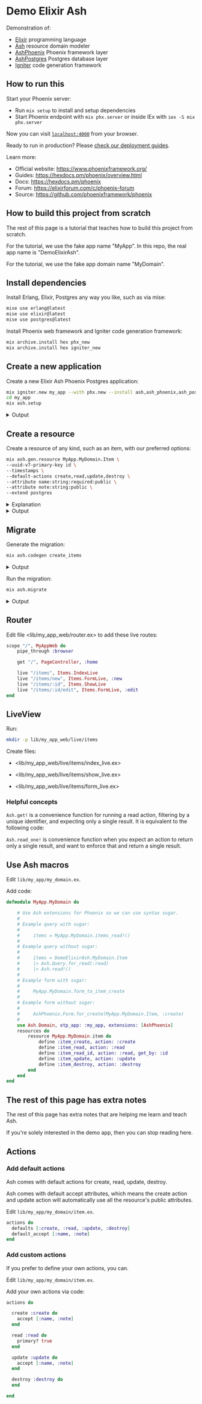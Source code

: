# Demo Elixir Ash

Demonstration of:

- [Elixir](https://?) programming language
- [Ash](https://hexdocs.pm/ash/) resource domain modeler
- [AshPhoenix](https://hexdocs.pm/ash_phoenix/) Phoenix framework layer
- [AshPostgres](https://hexdocs.pm/ash_postgres/) Postgres database layer
- [Igniter](https://hexdocs.pm/igniter/) code generation framework

## How to run this

Start your Phoenix server:

* Run `mix setup` to install and setup dependencies
* Start Phoenix endpoint with `mix phx.server` or inside IEx with `iex -S mix phx.server`

Now you can visit [`localhost:4000`](http://localhost:4000) from your browser.

Ready to run in production? Please [check our deployment guides](https://hexdocs.pm/phoenix/deployment.html).

Learn more:

* Official website: https://www.phoenixframework.org/
* Guides: https://hexdocs.pm/phoenix/overview.html
* Docs: https://hexdocs.pm/phoenix
* Forum: https://elixirforum.com/c/phoenix-forum
* Source: https://github.com/phoenixframework/phoenix

## How to build this project from scratch

The rest of this page is a tutorial that teaches how to build this project from scratch.

For the tutorial, we use the fake app name "MyApp". In this repo, the real app name is "DemoElixirAsh".

For the tutorial, we use the fake app domain name "MyDomain".

## Install dependencies

Install Erlang, Elixir, Postgres any way you like, such as via mise:

```sh
mise use erlang@latest 
mise use elixir@latest 
mise use postgres@latest
```

Install Phoenix web framework and Igniter code generation framework:

```sh
mix archive.install hex phx_new
mix archive.install hex igniter_new
```

## Create a new application

Create a new Elixir Ash Phoenix Postgres application:

```sh
mix igniter.new my_app --with phx.new --install ash,ash_phoenix,ash_postgres
cd my_app
mix ash.setup
```

<details>
  <summary>Output</summary>

```stdout
Getting extensions in current project...
Running setup for AshPostgres.DataLayer...
The database for DemoElixirAsh.Repo has been created

17:43:40.851 [info] == Running 20250907154907 DemoElixirAsh.Repo.Migrations.InitializeExtensions1.up/0 forward

17:43:40.853 [info] execute "CREATE OR REPLACE FUNCTION ash_elixir_or(left BOOLEAN, in right ANYCOMPATIBLE, out f1 ANYCOMPATIBLE)\nAS $$ SELECT COALESCE(NULLIF($1, FALSE), $2) $$\nLANGUAGE SQL\nSET search_path = ''\nIMMUTABLE;\n"

17:43:40.853 [info] execute "CREATE OR REPLACE FUNCTION ash_elixir_or(left ANYCOMPATIBLE, in right ANYCOMPATIBLE, out f1 ANYCOMPATIBLE)\nAS $$ SELECT COALESCE($1, $2) $$\nLANGUAGE SQL\nSET search_path = ''\nIMMUTABLE;\n"

17:43:40.854 [info] execute "CREATE OR REPLACE FUNCTION ash_elixir_and(left BOOLEAN, in right ANYCOMPATIBLE, out f1 ANYCOMPATIBLE) AS $$\n  SELECT CASE\n    WHEN $1 IS TRUE THEN $2\n    ELSE $1\n  END $$\nLANGUAGE SQL\nSET search_path = ''\nIMMUTABLE;\n"

17:43:40.854 [info] execute "CREATE OR REPLACE FUNCTION ash_elixir_and(left ANYCOMPATIBLE, in right ANYCOMPATIBLE, out f1 ANYCOMPATIBLE) AS $$\n  SELECT CASE\n    WHEN $1 IS NOT NULL THEN $2\n    ELSE $1\n  END $$\nLANGUAGE SQL\nSET search_path = ''\nIMMUTABLE;\n"

17:43:40.854 [info] execute "CREATE OR REPLACE FUNCTION ash_trim_whitespace(arr text[])\nRETURNS text[] AS $$\nDECLARE\n    start_index INT = 1;\n    end_index INT = array_length(arr, 1);\nBEGIN\n    WHILE start_index <= end_index AND arr[start_index] = '' LOOP\n        start_index := start_index + 1;\n    END LOOP;\n\n    WHILE end_index >= start_index AND arr[end_index] = '' LOOP\n        end_index := end_index - 1;\n    END LOOP;\n\n    IF start_index > end_index THEN\n        RETURN ARRAY[]::text[];\n    ELSE\n        RETURN arr[start_index : end_index];\n    END IF;\nEND; $$\nLANGUAGE plpgsql\nSET search_path = ''\nIMMUTABLE;\n"

17:43:40.878 [info] execute "CREATE OR REPLACE FUNCTION ash_raise_error(json_data jsonb)\nRETURNS BOOLEAN AS $$\nBEGIN\n    -- Raise an error with the provided JSON data.\n    -- The JSON object is converted to text for inclusion in the error message.\n    RAISE EXCEPTION 'ash_error: %', json_data::text;\n    RETURN NULL;\nEND;\n$$ LANGUAGE plpgsql\nSTABLE\nSET search_path = '';\n"

17:43:40.878 [info] execute "CREATE OR REPLACE FUNCTION ash_raise_error(json_data jsonb, type_signal ANYCOMPATIBLE)\nRETURNS ANYCOMPATIBLE AS $$\nBEGIN\n    -- Raise an error with the provided JSON data.\n    -- The JSON object is converted to text for inclusion in the error message.\n    RAISE EXCEPTION 'ash_error: %', json_data::text;\n    RETURN NULL;\nEND;\n$$ LANGUAGE plpgsql\nSTABLE\nSET search_path = '';\n"

17:43:40.878 [info] execute "CREATE OR REPLACE FUNCTION uuid_generate_v7()\nRETURNS UUID\nAS $$\nDECLARE\n  timestamp    TIMESTAMPTZ;\n  microseconds INT;\nBEGIN\n  timestamp    = clock_timestamp();\n  microseconds = (cast(extract(microseconds FROM timestamp)::INT - (floor(extract(milliseconds FROM timestamp))::INT * 1000) AS DOUBLE PRECISION) * 4.096)::INT;\n\n  RETURN encode(\n    set_byte(\n      set_byte(\n        overlay(uuid_send(gen_random_uuid()) placing substring(int8send(floor(extract(epoch FROM timestamp) * 1000)::BIGINT) FROM 3) FROM 1 FOR 6\n      ),\n      6, (b'0111' || (microseconds >> 8)::bit(4))::bit(8)::int\n    ),\n    7, microseconds::bit(8)::int\n  ),\n  'hex')::UUID;\nEND\n$$\nLANGUAGE PLPGSQL\nSET search_path = ''\nVOLATILE;\n"

17:43:40.879 [info] execute "CREATE OR REPLACE FUNCTION timestamp_from_uuid_v7(_uuid uuid)\nRETURNS TIMESTAMP WITHOUT TIME ZONE\nAS $$\n  SELECT to_timestamp(('x0000' || substr(_uuid::TEXT, 1, 8) || substr(_uuid::TEXT, 10, 4))::BIT(64)::BIGINT::NUMERIC / 1000);\n$$\nLANGUAGE SQL\nSET search_path = ''\nIMMUTABLE PARALLEL SAFE STRICT;\n"

17:43:40.880 [info] == Migrated 20250907154907 in 0.0s
```

</details>

## Create a resource

Create a resource of any kind, such as an item, with our preferred options:

```sh
mix ash.gen.resource MyApp.MyDomain.Item \
--uuid-v7-primary-key id \
--timestamps \
--default-actions create,read,update,destroy \
--attribute name:string:required:public \
--attribute note:string:public \
--extend postgres
```

<details>
  <summary>Explanation</summary>

- `--uuid-v7-primary-key` - Add a UUIDv7 primary key with the given name. 

  - Example: `--uuid-v7-primary-key id`

- `--timestamps` - Add timestamps as attributes `inserted_at` and `updated_at`.

- `--default-actions` - A comma-separated list of default action types to add. The create and update actions accept the public attributes being added.
  
  - Example: `--default-actions create,read,update,destroy`. 

- `--extend` - A comma -eparated list of modules or builtins with which to extend the resource. 

  - Example: `--extend postgres,graphql,Some.Extension`

</details>

<details>
  <summary>Output</summary>

Update: <config/config.exs>

```stdout
       ...|
 46  46   |config :my_app,
 47  47   |  ecto_repos: [MyApp.Repo],
 48     - |  generators: [timestamp_type: :utc_datetime]
     48 + |  generators: [timestamp_type: :utc_datetime],
     49 + |  ash_domains: [MyApp.MyDomain]
 49  50   |
 50  51   |# Configures the endpoint
       ...|
```

Create: <lib/my_app/my_domain.ex>

```elixir
defmodule MyApp.MyDomain do
  use Ash.Domain,
    otp_app: :my_app

  resources do
    resource MyApp.MyDomain.Item
  end
end
```

Create: <lib/my_app/my_domain/item.ex>

```elixir
defmodule DemoElixirAsh.MyDomain.Item do
  use Ash.Resource,
    otp_app: :demo_elixir_ash,
    domain: DemoElixirAsh.MyDomain,
    data_layer: AshPostgres.DataLayer

  postgres do
    table "items"
    repo DemoElixirAsh.Repo
  end

  actions do
    defaults [:read, :destroy, create: [:name, :note], update: [:name, :note]]
  end

  attributes do
    uuid_v7_primary_key :id

    attribute :name, :string do
      allow_nil? false
      public? true
    end

    attribute :note, :string do
      public? true
    end

    timestamps()
  end
end
```

</details>

## Migrate

Generate the migration:

```sh
mix ash.codegen create_items
```

<details>
  <summary>Output</summary>

```stdout
Compiling 17 files (.ex)
Generated demo_elixir_ash app
Getting extensions in current project...
Running codegen for AshPostgres.DataLayer...
* creating priv/repo/migrations/20250907164015_create_items.exs
* creating priv/resource_snapshots/repo/items/20250907164015.json
```

</details>

Run the migration:

```sh
mix ash.migrate
```

<details>
  <summary>Output</summary>

```stdout
17:43:40.904 [info] == Running 20250907164015 DemoElixirAsh.Repo.Migrations.CreateItems.up/0 forward

17:43:40.904 [info] create table items

17:43:40.916 [info] == Migrated 20250907164015 in 0.0s
```

</details>

## Router

Edit file <lib/my_app_web/router.ex> to add these live routes:

```elixir
scope "/", MyAppWeb do
    pipe_through :browser

    get "/", PageController, :home

    live "/items", Items.IndexLive
    live "/items/new", Items.FormLive, :new
    live "/items/:id", Items.ShowLive
    live "/items/:id/edit", Items.FormLive, :edit
end
```

## LiveView

Run:

```sh
mkdir -p lib/my_app_web/live/items
```

Create files:

- <lib/my_app_web/live/items/index_live.ex>

- <lib/my_app_web/live/items/show_live.ex>

- <lib/my_app_web/live/items/form_live.ex>

### Helpful concepts

`Ash.get!` is a convenience function for running a read action, filtering by a
unique identifier, and expecting only a single result. It is equivalent to the
following code:

`Ash.read_one!` is convenience function when you expect an action to return only
a single result, and want to enforce that and return a single result.

## Use Ash macros

Edit `lib/my_app/my_domain.ex`.

Add code:

```elixir
defmodule MyApp.MyDomain do

    # Use Ash extensions for Phoenix so we can use syntax sugar.
    #
    # Example query with sugar:
    #
    #     items = MyApp.MyDomain.items_read!()
    #
    # Example query without sugar:
    #
    #     items = DemoElixirAsh.MyDomain.Item
    #     |> Ash.Query.for_read(:read)
    #     |> Ash.read!()
    #
    # Example form with sugar:
    #
    #     MyApp.MyDomain.form_to_item_create
    #
    # Example form without sugar:
    #
    #     AshPhoenix.Form.for_create(MyApp.MyDomain.Item, :create)
    #
    use Ash.Domain, otp_app: :my_app, extensions: [AshPhoenix]
    resources do
        resource MyApp.MyDomain.item do
            define :item_create, action: :create
            define :item_read, action: :read
            define :item_read_id, action: :read, get_by: :id
            define :item_update, action: :update
            define :item_destroy, action: :destroy
        end
    end
end
```


## The rest of this page has extra notes

The rest of this page has extra notes that are helping me learn and teach Ash.

If you're solely interested in the demo app, then you can stop reading here.

## Actions

### Add default actions

Ash comes with default actions for create, read, update, destroy.

Ash comes with default accept attributes, which means the create action and update action will automatically use all the resource's public attributes.

Edit `lib/my_app/my_domain/item.ex`.

```elixir
actions do
  defaults [:create, :read, :update, :destroy]
  default_accept [:name, :note]
end
```


### Add custom actions

If you prefer to define your own actions, you can.

Edit `lib/my_app/my_domain/item.ex`.

Add your own actions via code:

```elixir
actions do

  create :create do
    accept [:name, :note]
  end

  read :read do
    primary? true
  end

  update :update do
    accept [:name, :note]
  end

  destroy :destroy do
  end

end
```
